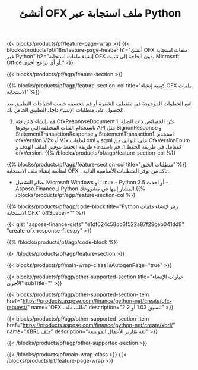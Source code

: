 ﻿---
title: أنشئ OFX ملف استجابة عبر Python
description: نموذج كود لإنشاء ملف استجابة OFX. استخدم API رمز المثال لإنشاء ملفات استجابة الدُفعة OFX داخل التطبيقات المستندة إلى Python. 
url: /ar/python-net/create/ofx-response/
family: finance
platformtag: python
feature: create
informat: OFX Response
outformat: 
otherformats: OFX Response
---
{{< blocks/products/pf/feature-page-wrap >}}
{{< blocks/products/pf/i18n/feature-page-header h1="أنشئ OFX ملفات استجابة عبر Python" h2="إنشاء ملفات استجابة OFX بدون الحاجة إلى تثبيت Microsoft Office أو أي برامج أخرى." >}}

{{< blocks/products/pf/agp/feature-section >}}

{{% blocks/products/pf/agp/feature-section-col title="كيفية إنشاء OFX ملفات الاستجابة" %}}

اتبع الخطوات الموجودة في مقتطف الشفرة أو قم بتحسينه حسب احتياجات التطبيق بعد الحصول على متطلبات الإنشاء داخل التطبيق الخاص بك.

1. قم بإنشاء كائن فئة OfxResponseDocument.1. عيّن الخصائص ذات الصلة باستخدام الفئات المختلفة التي يوفرها API مثل SignonResponse و StatementTransactionResponse و StatementTransaction1. استخدم ofxVersion V2x أو V1x لملفات xml و sgml على التوالي من OfxVersionEnum كمعامل في طريقة الحفظ.1. قم باستدعاء طريقة الحفظ بتوفير الملف الهدف و ofxVersion.
{{% /blocks/products/pf/agp/feature-section-col %}}

{{% blocks/products/pf/agp/feature-section-col title="متطلبات الخلق" %}}
لمتابعة إنشاء ملف الاستجابة OFX ، تأكد من توفر المتطلبات الأساسية التالية. 
- نظام التشغيل Microsoft Windows أو Linux.- Python 3.5 أو أحدث.- Aspose.Finance لـ Python المشار إليها في مشروعك.{{% /blocks/products/pf/agp/feature-section-col %}}

{{% blocks/products/pf/agp/code-block title="Python رمز لإنشاء ملفات الاستجابة OFX" offSpacer="" %}}

{{< gist "aspose-finance-gists" "e1df624c58dc6f522a87f29ceb041dd9" "create-ofx-response-files.py" >}}

{{% /blocks/products/pf/agp/code-block %}}

{{< /blocks/products/pf/agp/feature-section >}}

{{< blocks/products/pf/main-wrap-class isAutogenPage="true" >}}

{{< blocks/products/pf/agp/other-supported-section title="خيارات الإنشاء الأخرى" subTitle="" >}}

{{< blocks/products/pf/agp/other-supported-section-item href="https://products.aspose.com/finance/python-net/create/ofx-request/" name="OFX طلب ملف" description="تنسيق 1.03 أو 2.2" >}}

{{< blocks/products/pf/agp/other-supported-section-item href="https://products.aspose.com/finance/python-net/create/xbrl/" name="XBRL ملف" description="لغة تقارير الأعمال الموسعة" >}}

{{< /blocks/products/pf/agp/other-supported-section >}}

{{< /blocks/products/pf/main-wrap-class >}}
{{< /blocks/products/pf/feature-page-wrap >}}